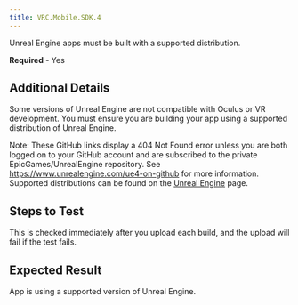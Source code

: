 ```yaml
---
title: VRC.Mobile.SDK.4
---
```

Unreal Engine apps must be built with a supported distribution.

**Required** - Yes

## Additional Details

Some versions of Unreal Engine are not compatible with Oculus or VR development. You must ensure you are building your app using a supported distribution of Unreal Engine. 

Note: These GitHub links display a 404 Not Found error unless you are both logged on to your GitHub account and are subscribed to the private EpicGames/UnrealEngine repository. See <https://www.unrealengine.com/ue4-on-github> for more information. Supported distributions can be found on the [Unreal Engine](/documentation/unreal/latest/concepts/unreal-engine/) page. 

## Steps to Test

This is checked immediately after you upload each build, and the upload will fail if the test fails.

## Expected Result

App is using a supported version of Unreal Engine.

